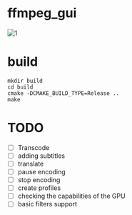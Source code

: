 # ffmpeg_gui
![1](https://user-images.githubusercontent.com/44520059/180456977-b2b970d8-86d0-402e-8428-e977ef35866f.jpg)

# build

```
mkdir build
cd build
cmake -DCMAKE_BUILD_TYPE=Release ..
make
```

# TODO
- [ ] Transcode
- [ ] adding subtitles
- [ ] translate
- [ ] pause encoding
- [ ] stop encoding
- [ ] create profiles
- [ ] checking the capabilities of the GPU
- [ ] basic filters support
